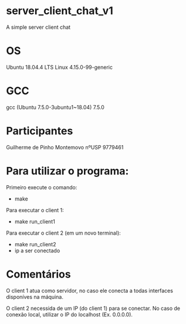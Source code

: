 # server_client_chat_v1
A simple server client chat

# OS
Ubuntu 18.04.4 LTS
Linux 4.15.0-99-generic

# GCC 
gcc (Ubuntu 7.5.0-3ubuntu1~18.04) 7.5.0

# Participantes 
Guilherme de Pinho Montemovo        nºUSP 9779461

# Para utilizar o programa:

Primeiro execute o comando:
- make

Para executar o client 1:
- make run_client1

Para executar o client 2 (em um novo terminal):
- make run_client2
- ip a ser conectado

# Comentários

O client 1 atua como servidor, no caso ele conecta a todas interfaces disponíves na máquina.

O client 2 necessida de um IP (do client 1) para se conectar. No caso de conexão local, utilizar o IP do localhost (Ex. 0.0.0.0).

